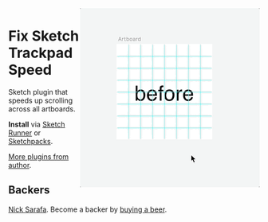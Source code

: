 <img src="gif.gif" align="right">

# Fix Sketch Trackpad Speed

Sketch plugin that speeds up scrolling across all artboards.

**Install** via [Sketch Runner](http://sketchrunner.com) or [Sketchpacks](https://sketchpacks.com/pravdomil/FixSketchTrackpadSpeed).

[More plugins from author](https://pravdomil.com/#sketch).

## Backers
[Nick Sarafa](https://github.com/nsarafa). Become a backer by [buying a beer](https://www.paypal.com/cgi-bin/webscr?cmd=_s-xclick&hosted_button_id=BCL2X3AFQBAP2&item_name=Fix%20Sketch%20Trackpad%20Speed%20Beer).
